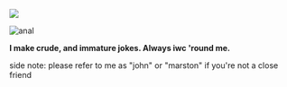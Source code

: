 ![](https://komarev.com/ghpvc/?username=johnmarstoned&color=a10000)

![anal](https://files.catbox.moe/fvqnpa.jpeg)

**I make crude, and immature jokes. Always iwc 'round me.**

side note: please refer to me as "john" or "marston" if you're not a close friend
